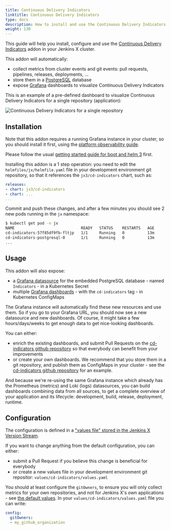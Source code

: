 ```yaml
---
title: Continuous Delivery Indicators
linktitle: Continuous Delivery Indicators
type: docs
description: How to install and use the Continuous Delivery Indicators addon for Jenkins X
weight: 130
---
```


This guide will help you install, configure and use the [Continuous Delivery Indicators](https://github.com/jenkins-x/cd-indicators) addon in your Jenkins X cluster.

This addon will automatically:

- collect metrics from cluster events and git events: pull requests, pipelines, releases, deployments, ...
- store them in a [PostgreSQL](https://www.postgresql.org/) database
- expose [Grafana](http://grafana.com/) dashboards to visualize Continuous Delivery Indicators

This is an example of a pre-defined dashboard to visualize Continuous Delivery Indicators for a single repository (application):

![Continuous Delivery Indicators for a single repository](/images/v3/observability_cd_indicators_repository.png)

## Installation

Note that this addon requires a running Grafana instance in your cluster, so you should install it first, using the [platform observability guide](/v3/admin/guides/observability/platform-observability/).

Please follow the usual [getting started guide for boot and helm 3](/v3/admin/platform/) first.

Installing this addon is a 1 step operation: you need to edit the `helmfiles/jx/helmfile.yaml` file in your development environment git repository, so that it references the `jx3/cd-indicators` chart, such as:

```yaml
releases:
- chart: jx3/cd-indicators
- chart: ...
...
```

Commit and push these changes, and after a few minutes you should see 2 new pods running in the `jx` namespace:

```bash
$ kubectl get pod -n jx
NAME                             READY   STATUS    RESTARTS   AGE
cd-indicators-57f85df9fb-fltjp   1/1     Running   0          13m
cd-indicators-postgresql-0       1/1     Running   0          13m
...
```

## Usage

This addon will also expose:

- a [Grafana datasource](https://grafana.com/docs/grafana/latest/datasources/) for the embedded PostgreSQL database - named `Indicators` - in a Kubernetes Secret
- multiple [Grafana dashboards](https://grafana.com/docs/grafana/latest/dashboards/) - with the `cd-indicators` tag - in Kubernetes ConfigMaps

The Grafana instance will automatically find these new resources and use them. So if you go to your Grafana URL, you should now see a new datasource and new dashboards. Of course, it might take a few hours/days/weeks to get enough data to get nice-looking dashboards.

You can either:

- enrich the existing dashboards, and submit Pull Requests on the [cd-indicators github repository](https://github.com/jenkins-x/cd-indicators) so that everybody can benefit from your improvements
- or create your own dashboards. We recommend that you store them in a git repository, and publish them as ConfigMaps in your cluster - see the [cd-indicators github repository](https://github.com/jenkins-x/cd-indicators) for an example.

And because we're re-using the same Grafana instance which already has the Prometheus (metrics) and Loki (logs) datasources, you can build dashboards combining data from all sources, to get a complete overview of your application and its lifecycle: development, build, release, deployment, runtime.

## Configuration

The configuration is defined in a ["values file" stored in the Jenkins X Version Stream](https://github.com/jenkins-x/jx3-versions/tree/master/charts/jx3/cd-indicators/values.yaml).

If you want to change anything from the default configuration, you can either:

- submit a Pull Request if you believe this change is beneficial for everybody
- or create a new values file in your development environment git repositor: `values/cd-indicators/values.yaml`

You should at least configure the `gitOwners`, to ensure you will only collect metrics for your own repositories, and not for Jenkins X's own applications - see [the default values](https://github.com/jenkins-x/cd-indicators/blob/main/charts/cd-indicators/values.yaml). In your `values/cd-indicators/values.yaml` file you can write:

```yaml
config:
  gitOwners:
  - my_github_organization
```
